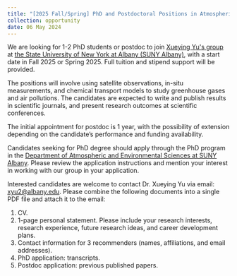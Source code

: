 ```yaml
---
title: "[2025 Fall/Spring] PhD and Postdoctoral Positions in Atmospheric Chemistry, SUNY Albany"
collection: opportunity
date: 06 May 2024
---
```


We are looking for 1-2 PhD students or postdoc to join [Xueying Yu's group](https://yu-xue-ying.github.io/) at [the State University of New York at Albany (SUNY Albany)](https://www.albany.edu), with a start date in Fall 2025 or Spring 2025. Full tuition and stipend support will be provided.

The positions will involve using satellite observations, in-situ measurements, and chemical transport models to study greenhouse gases and air pollutions. The candidates are expected to write and publish results in scientific journals, and present research outcomes at scientific conferences. 

The initial appointment for postdoc is 1 year, with the possibility of extension depending on the candidate’s performance and funding availability.

Candidates seeking for PhD degree should apply through the PhD program in the [Department of Atmospheric and Environmental Sciences at SUNY Albany](https://www.albany.edu/daes). Please review the application instructions and mention your interest in working with our group in your application.

Interested candidates are welcome to contact Dr. Xueying Yu via email: xyu2@albany.edu. Please combine the following documents into a single PDF file and attach it to the email:
1. CV.
2. 1-page personal statement. Please include your research interests, research experience, future research ideas, and career development plans.
3. Contact information for 3 recommenders (names, affiliations, and email addresses).
4. PhD application: transcripts.
5. Postdoc application: previous published papers.

